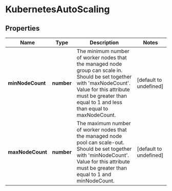 # KubernetesAutoScaling

## Properties
| Name | Type | Description | Notes |
| ------------ | ------------- | ------------- | ------------- |
| **minNodeCount** | **number** | The minimum number of worker nodes that the managed node group can scale in. Should be set together with \'maxNodeCount\'. Value for this attribute must be greater than equal to 1 and less than equal to maxNodeCount. | [default to undefined] |
| **maxNodeCount** | **number** | The maximum number of worker nodes that the managed node pool can scale-out. Should be set together with \'minNodeCount\'. Value for this attribute must be greater than equal to 1 and minNodeCount. | [default to undefined] |


